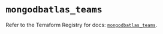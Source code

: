 # `mongodbatlas_teams`

Refer to the Terraform Registry for docs: [`mongodbatlas_teams`](https://registry.terraform.io/providers/mongodb/mongodbatlas/1.17.3/docs/resources/teams).
